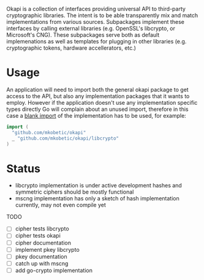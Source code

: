 Okapi is a collection of interfaces providing universal API to third-party cryptographic libraries. The intent is to be able transparently mix and match implementations from various sources. Subpackages implement these interfaces by calling external libraries (e.g. OpenSSL's libcrypto, or Microsoft's CNG). These subpackages serve both as default implemenations as well as templates for plugging in other libraries (e.g. cryptographic tokens, hardware accellerators, etc.)

Usage
=====

An application will need to import both the general okapi package to get access to the API, but also any implementation packages that it wants to employ. However if the application doesn't use any implementation specific types directly Go will complain about an unused import, therefore in this case a [blank import](http://golang.org/doc/effective_go.html#blank_import) of the implementation has to be used, for example:

```go
import (
  "github.com/mkobetic/okapi"
  _ "github.com/mkobetic/okapi/libcrypto"
)

``` 

Status
======

* libcrypto implementation is under active development hashes and symmetric ciphers should be mostly functional
* mscng implementation has only a sketch of hash implementation currently, may not even compile yet

TODO

 * [ ] cipher tests libcrypto
 * [ ] cipher tests okapi
 * [ ] cipher documentation
 * [ ] implement pkey libcrypto
 * [ ] pkey documentation
 * [ ] catch up with mscng
 * [ ] add go-crypto implementation